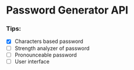 # Password Generator API

### Tips:
- [X] Characters based password
- [ ] Strength analyzer of password 
- [ ] Pronounceable password
- [ ] User interface